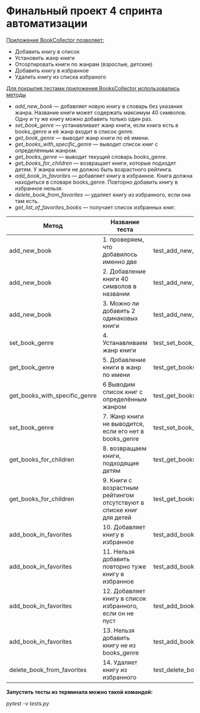 Финальный проект 4 спринта автоматизации
=
<u>Приложение BookCollector позволяет:</u>


- Добавить книгу в список
- Установить жанр книги
- Отсортировать книги по жанрам (взрослые, детские)
- Добавить книгу в избранное
- Удалить книгу из списка избраного

<u>Для покрытия тестами приложения BooksCollector использовались методы</u>

- _add_new_book_ — добавляет новую книгу в словарь без указания жанра. Название книги может содержать максимум 40 символов. Одну и ту же книгу можно добавить только один раз.
- _set_book_genre_  — устанавливает жанр книги, если книга есть в books_genre и её жанр входит в список genre.
- _get_book_genre_ — выводит жанр книги по её имени.
- _get_books_with_specific_genre_ — выводит список книг с определённым жанром.
- _get_books_genre_ — выводит текущий словарь books_genre.
- _get_books_for_children_ — возвращает книги, которые подходят детям. У жанра книги не должно быть возрастного рейтинга.
- _add_book_in_favorites_ — добавляет книгу в избранное. Книга должна находиться в словаре books_genre. Повторно добавить книгу в избранное нельзя.
- _delete_book_from_favorites_ — удаляет книгу из избранного, если она там есть.
- _get_list_of_favorites_books_ — получает список избранных книг.


| **Метод** | **Название теста**                                                  | **Проверка метода**          |
|--------|---------------------------------------------------------------------|-------------------------------------------------------|
|add_new_book| 1. проверяем, что добавилось именно две                             | test_add_new_book_add_two_diferent_books              |
|add_new_book| 2. Добавление книги 40 символов в названии                          | test_add_new_book_with_namelen_more_40                |
| add_new_book| 3. Можно ли добавить 2 одинаковых книги                             | test_add_new_book_add_two_books_same_name             |
| set_book_genre| 4. Устанавливаем жанр книги                                         | test_set_book_genre                                   |
|get_book_genre| 5. Добавление книги в жанр по имени                                 | test_get_books_genre_add_new_book_with_no_genre       |
| get_books_with_specific_genre| 6 Выводим список книг с определённым жанром                         | test_get_books_with_specific_genre                    |
|set_book_genre | 7. Жанр книги не выводится, если его нет в books_genre              | test_set_book_genre_no_genre_not_in_books_genre       |
| get_books_for_children| 8. возвращаем книги, подходящие детям                               | test_get_books_for_children                           |
|get_books_for_children | 9. Книги с возрастным рейтингом отсутствуют в списке книг для детей | test_get_books_for_children_no_adult_genre            |
| add_book_in_favorites| 10. Добавляет книгу в избранное                                     | test_add_book_in_favorites_and_list_is_empty          |
| add_book_in_favorites| 11. Нельзя добавить повторно туже книгу в избранное                 | test_add_book_in_favorites_same_book                  |
|add_book_in_favorites | 12. Добавляет книгу в список избранного, если он не пуст            | test_add_book_in_favorites_and_list_not_empty         |
|add_book_in_favorites | 13. Нельзя добавить книгу не из books_genre                         | test_add_book_in_favorites_if_book_not_in_books_genre |
|delete_book_from_favorites | 14. Удаляет книгу из избранного                                     | test_delete_book_from_favorites                       |


**Запустить тесты из терминала можно такой командой:**

_pytest -v tests.py_